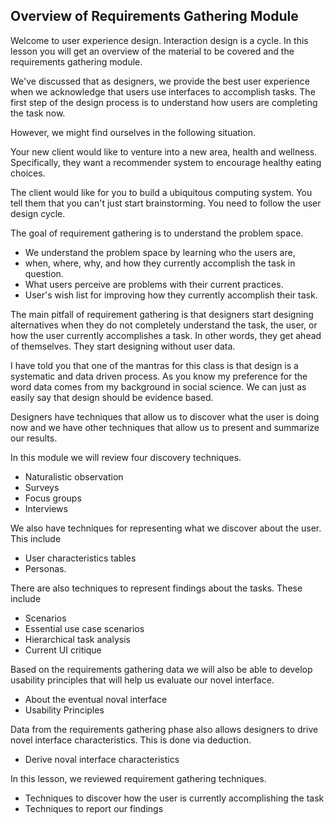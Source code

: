 ## Overview of Requirements Gathering Module

Welcome to user experience design. Interaction design is a cycle. In this lesson you will get an overview of the material to be covered and the requirements gathering module.

We've discussed that as designers, we provide the best user experience when we acknowledge that users use interfaces to accomplish tasks. The first step of the design process is to understand how users are completing the task now.

However, we might find ourselves in the following situation.

Your new client would like to venture into a new area, health and wellness. Specifically, they want a recommender system to encourage healthy eating choices.

The client would like for you to build a ubiquitous computing system. You tell them that you can't just start brainstorming. You need to follow the user design cycle.

The goal of requirement gathering is to understand the problem space.

- We understand the problem space by learning who the users are,
- when, where, why, and how they currently accomplish the task in question.
- What users perceive are problems with their current practices. 
- User's wish list for improving how they currently accomplish their task.

The main pitfall of requirement gathering is that designers start designing alternatives when they do not completely understand the task, the user, or how the user currently accomplishes a task. In other words, they get ahead of themselves. They start designing without user data.

I have told you that one of the mantras for this class is that design is a systematic and data driven process. As you know my preference for the word data comes from my background in social science. We can just as easily say that design should be evidence based.

Designers have techniques that allow us to discover what the user is doing now and we have other techniques that allow us to present and summarize our results.

In this module we will review four discovery techniques. 

- Naturalistic observation
- Surveys 
- Focus groups 
- Interviews

We also have techniques for representing what we discover about the user. This include 

- User characteristics tables
- Personas.

There are also techniques to represent findings about the tasks. These include 
- Scenarios
- Essential use case scenarios
- Hierarchical task analysis 
- Current UI critique

Based on the requirements gathering data we will also be able to develop usability principles that will help us evaluate our novel interface.

- About the eventual noval interface
- Usability Principles

Data from the requirements gathering phase also allows designers to drive novel interface characteristics. This is done via deduction.

- Derive noval interface characteristics

In this lesson, we reviewed requirement gathering techniques. 

- Techniques to discover how the user is currently accomplishing the task
- Techniques to report our findings
